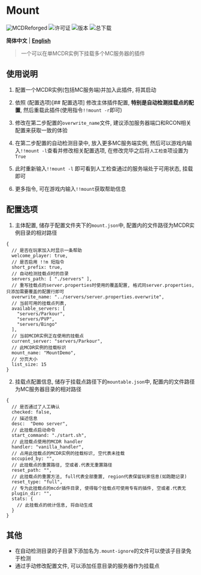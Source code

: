 # Mount

![MCDReforged](https://img.shields.io/badge/dynamic/json?label=MCDReforged&query=dependencies.mcdreforged&url=https%3A%2F%2Fraw.githubusercontent.com%2FFAS-Server%2FMount%2Fmaster%2Fmcdreforged.plugin.json&style=plastic)
![许可证](https://img.shields.io/github/license/FAS-Server/Mount?style=plastic)
![版本](https://img.shields.io/github/v/release/FAS-Server/Mount?style=plastic)
![总下载](https://img.shields.io/github/downloads/FAS-Server/Mount/total?label=total%20download&style=plastic)

**简体中文** | **[English](README_en.md)**

> 一个可以在单MCDR实例下挂载多个MC服务器的插件

## 使用说明

1. 配置一个MCDR实例(包括MC服务端)并加入此插件, 将其启动

2. 依照 (配置选项)[## 配置选项] 修改主体插件配置, **特别是自动检测挂载点的配置**, 然后重载此插件(使用指令`!!mount -r`即可)

3. 修改在第二步配置的`overwrite_name`文件, 建议添加服务器端口和RCON相关配置来获取一致的体验

4. 在第二步配置的自动检测目录中, 放入更多MC服务端实例, 然后可以游戏内输入`!!mount -l`查看并修改相关配置选项, 在修改完毕之后将`人工检查`项设置为`True`

5. 此时重新输入`!!mount -l` 即可看到人工检查通过的服务端处于可用状态, 挂载即可

6. 更多指令, 可在游戏内输入`!!mount`获取帮助信息

## 配置选项
1. 主体配置, 储存于配置文件夹下的`mount.json`中, 配置内的文件路径为MCDR实例目录的相对路径
```json5
{
  // 是否在玩家加入时显示一条帮助
  welcome_player: true,
  // 是否启用 !!m 短指令
  short_prefix: true,
  // 自动检测挂载点时的目录
  servers_path: [ "./servers" ],
  // 重写挂载点的server.properties时使用的覆盖配置, 格式同server.properties,只添加需要覆盖的配置行即可
  overwrite_name: "../servers/server.properties.overwrite",
  // 当前可用的挂载点列表,
  available_servers: [
    "servers/Parkour",
    "servers/PVP",
    "servers/Bingo"
  ],
  // 当前MCDR实例正在使用的挂载点
  current_server: "servers/Parkour",
  // 此MCDR实例的挂载标识
  mount_name: "MountDemo",
  // 分页大小
  list_size: 15
}
```
2. 挂载点配置信息, 储存于挂载点路径下的`mountable.json`中, 配置内的文件路径为MC服务器目录的相对路径
```json5
{
  // 是否通过了人工确认
  checked: false,
  // 描述信息
  desc:  "Demo server",
  // 此挂载点启动命令
  start_command: "./start.sh",
  // 此挂载点使用的MCDR handler
  handler: "vanilla_handler",
  // 占用此挂载点的MCDR实例的挂载标识, 空代表未挂载
  occupied_by: "",
  // 此挂载点的重置路径, 空或者.代表无重置路径
  reset_path: "",
  // 此挂载点的重置方法, full代表全部重置, region代表保留玩家信息(如跑酷记录)
  reset_type: "full",
  // 专为此挂载点的mcdr插件目录, 使得每个挂载点可使用专有的插件, 空或者.代表无
  plugin_dir: "",
  stats: {
    // 此挂载点的统计信息, 将自动生成
  }
}
```
## 其他
- 在自动检测目录的子目录下添加名为`.mount-ignore`的文件可以使该子目录免于检测
- 通过手动修改配置文件, 可以添加任意目录的服务器作为挂载点